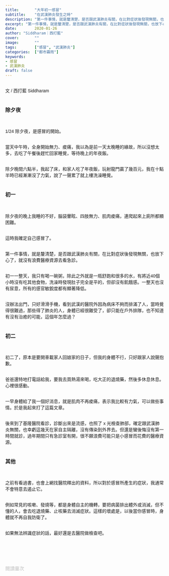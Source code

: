 ```yaml
---
title:       "大年初一感冒"
subtitle:    "在武漢肺炎發生之時"
description: "第一件事情，就是釐清楚，是否跟武漢肺炎有關，在比對症狀後發現無關，也放下心了，就沒有浪費醫療資源去看急診......"
excerpt: "第一件事情，就是釐清楚，是否跟武漢肺炎有關，在比對症狀後發現無關，也放下心了，就沒有浪費醫療資源去看急診......"
date:        2020-01-26
author: "Siddharam｜西打藍"
cover:       ""
image:       ""
tags:        ["感冒", "武漢肺炎"]
categories:  ["都市霧雨"]
keywords:
- 感冒
- 武漢肺炎
draft: false
---
```



<article style="font-family: 'Noto Sans TC', '微軟正黑體', sans-serif; font-weight: 300;">

<br>文 / 西打藍 Siddharam<br><br>

<h3 class="article-h1-color">除夕夜</h3><br>

1/24 除夕夜，是感冒的開始。<br><br>

當天中午時，全身開始無力、痠痛，我以為是前一天太晚睡的緣故，所以沒想太多，去吃了午餐後趕忙回家睡覺，等待晚上的年夜飯。<br><br>

除夕晚間六點半，我起了床，和家人吃了年夜飯，玩射龍門贏了幾百元，我在十點半時已經漸漸沒了力氣，說了一聲累了就上樓洗澡睡覺。<br><br>


<h3 class="article-h1-color">初一</h3><br>

除夕夜的晚上我睡的不好，腦袋暈眩、四肢無力、肌肉痠痛，連爬起來上廁所都顯困難。<br><br>

這時我確定自己感冒了。<br><br>

第一件事情，就是釐清楚，是否跟武漢肺炎有關，在比對症狀後發現無關，也放下心了，就沒有浪費醫療資源去看急診。<br><br>

初一一整天，我只有喝一碗粥，除此之外就是一瓶舒跑和很多的水，有將近40個小時沒有吃其他食物，洗澡時發現肚子完全是平的，但卻沒有飢餓感。一整天也沒有尿意，所有的感官敏銳度都有顯著降低。<br><br>

沒辦法出門，只好滑滑手機，看到武漢的醫院外因為病床不夠而排滿了人，當時覺得很難過，那些得了肺炎的人，身體已經很難受了，卻只能在戶外排隊，也不知道有沒有治癒的可能，這個年怎麼過？<br><br>

<h3 class="article-h1-color">初二</h3><br>

初二了，原本是要開車載家人回娘家的日子，但我的身體不行，只好跟家人說聲抱歉。<br><br>

爸爸還特地打電話給我，要我去買熱湯來喝，吃大正的退燒藥，然後多休息休息。心裡很感動。<br><br>

一早身體給了我一個好消息，就是肌肉不再痠痛，表示我比較有力氣，可以做些事情。於是我起來打了這篇文章。<br><br>

後來到了基隆醫院看診，診斷出來是流感，也照了 x 光檢查肺部，確定跟武漢肺炎無關，也幸虧這幾天在家自主隔離，沒有傳染到外界去。但還是蠻後悔沒有第一時間就診，過年期間只有急診室有開，很不願浪費可能只是小感冒而花費的醫療資源。<br><br>


<h3 class="article-h1-color">其他</h3><br>

之前有看過書，也會上網找醫院釋出的資料，所以對於感冒所產生的症狀，我通常不會特意去遏止它。<br><br>

例如常見的咳嗽、發燒等，都是身體自主的機轉，要把病菌排出體外或消滅，但不懂的人，會去吃退燒藥、止咳藥去消滅症狀。這樣的壞處是，以後當你感冒時，身體就不再自我防衛了。<br><br>

如果無法辨識症狀的話，最好還是去醫院做檢查吧。<br><br>


<br><br><br>

</article>

<div style="color: #bfbfbf; font-size: 15px;" id="busuanzi_container_page_pv">
  閱讀量<span id="busuanzi_value_page_pv"></span>次
</div>

<script src="../../js/post.js"></script>
